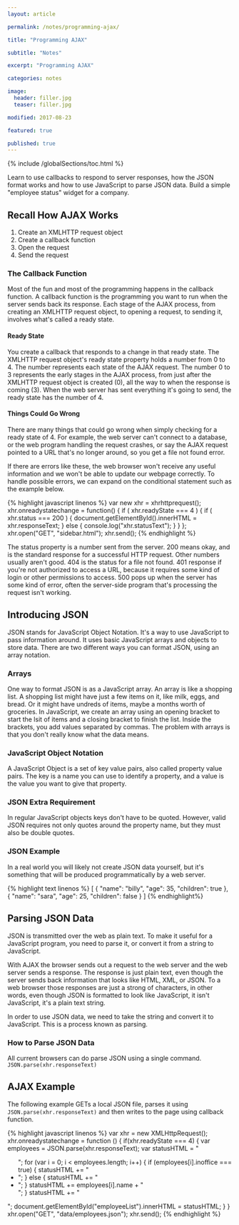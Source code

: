 ```yaml
---
layout: article

permalink: /notes/programming-ajax/

title: "Programming AJAX"

subtitle: "Notes"

excerpt: "Programming AJAX"

categories: notes

image:
  header: filler.jpg
  teaser: filler.jpg

modified: 2017-08-23

featured: true

published: true
---
```


{% include /globalSections/toc.html %}

Learn to use callbacks to respond to server responses, how the JSON format works and how to use JavaScript to parse JSON data. Build a simple "employee status" widget for a company.

## Recall How AJAX Works

<ol>
  <li>Create an XMLHTTP request object</li>
  <li>Create a callback function</li>
  <li>Open the request</li>
  <li>Send the request</li>
</ol>

### The Callback Function

Most of the fun and most of the programming happens in the callback function. A callback function is the programming you want to run when the server sends back its response. Each stage of the AJAX process, from creating an XMLHTTP request object, to opening a request, to sending it, involves what's called a ready state.

#### Ready State

You create a callback that responds to a change in that ready state. The XMLHTTP request object's ready state property holds a number from 0 to 4. The number represents each state of the AJAX request. The number 0 to 3 represents the early stages in the AJAX process, from just after the XMLHTTP request object is created (0), all the way to when the response is coming (3). When the web server has sent everything it's going to send, the ready state has the number of 4.

#### Things Could Go Wrong

There are many things that could go wrong when simply checking for a ready state of 4. For example, the web server can't connect to a database, or the web program handling the request crashes, or say the AJAX request pointed to a URL that's no longer around, so you get a file not found error.

If there are errors like these, the web browser won't receive any useful information and we won't be able to update our webpage correctly. To handle possible errors, we can expand on the conditional statement such as the example below.

{% highlight javascript linenos %}
var new xhr = xhrhttprequest();
xhr.onreadystatechange = function() {
  if ( xhr.readyState === 4 ) {
    if ( xhr.status === 200 ) {
    document.getElementById().innerHTML = xhr.responseText;
    } else {
      console.log("xhr.statusText");
    }
  }
};
xhr.open("GET", "sidebar.html");
xhr.send();
{% endhighlight %}

The status property is a number sent from the server. 200 means okay, and is the standard response for a successful HTTP request. Other numbers usually aren't good. 404 is the status for a file not found. 401 response if you're not authorized to access a URL, because it requires some kind of login or other permissions to access. 500 pops up when the server has some kind of error, often the server-side program that's processing the request isn't working.

## Introducing JSON

JSON stands for JavaScript Object Notation. It's a way to use JavaScript to pass information around. It uses basic JavaScript arrays and objects to store data. There are two different ways you can format JSON, using an array notation. 

### Arrays

One way to format JSON is as a JavaScript array. An array is like a shopping list. A shopping list might have just a few items on it, like milk, eggs, and bread. Or it might have undreds of items, maybe a months worth of groceries. In JavaScript, we create an array using an opening bracket to start the lsit of items and a closing bracket to finish the list. Inside the brackets, you add values separated by commas. The problem with arrays is that you don't really know what the data means.

### JavaScript Object Notation

A JavaScript Object is a set of key value pairs, also called property value pairs. The key is a name you can use to identify a property, and a value is the value you want to give that property. 

### JSON Extra Requirement

In regular JavaScript objects keys don't have to be quoted. However, valid JSON requires not only quotes around the property name, but they must also be double quotes.

### JSON Example

In a real world you will likely not create JSON data yourself, but it's something that will be produced programmatically by a web server.

{% highlight text linenos %}
[
  {
    "name": "billy",
    "age": 35,
    "children": true
  },
  {
    "name": "sara",
    "age": 25,
    "children": false
  }
]
{% endhighlight%}

## Parsing JSON Data

JSON is transmitted over the web as plain text. To make it useful for a JavaScript program, you need to parse it, or convert it from a string to JavaScript.

With AJAX the browser sends out a request to the web server and the web server sends a response. The response is just plain text, even though the server sends back information that looks like HTML, XML, or JSON. To a web browser those responses are just a strong of characters, in other words, even though JSON is formatted to look like JavaScript, it isn't JavaScript, it's a plain text string.

In order to use JSON data, we need to take the string and convert it to JavaScript. This is a process known as parsing.

### How to Parse JSON Data

All current browsers can do parse JSON using a single command. `JSON.parse(xhr.responseText)`

## AJAX Example

The following example GETs a local JSON file, parses it using `JSON.parse(xhr.responseText)` and then writes to the page using callback function.

{% highlight javascript linenos %}
var xhr = new XMLHttpRequest();
xhr.onreadystatechange = function () {
  if(xhr.readyState === 4) {
    var employees = JSON.parse(xhr.responseText);
    var statusHTML = "<ul class='bulleted'>";
    for (var i = 0; i < employees.length; i++) {
      if (employees[i].inoffice === true) {
        statusHTML += "<li class='in'>";
      } else {
        statusHTML += "<li class='out'>";
      }
      statusHTML += employees[i].name + "</li>";
    }
    statusHTML += "</ul>";
    document.getElementById("employeeList").innerHTML = statusHTML;
  }
}
xhr.open("GET", "data/employees.json");
xhr.send();
{% endhighlight %}
